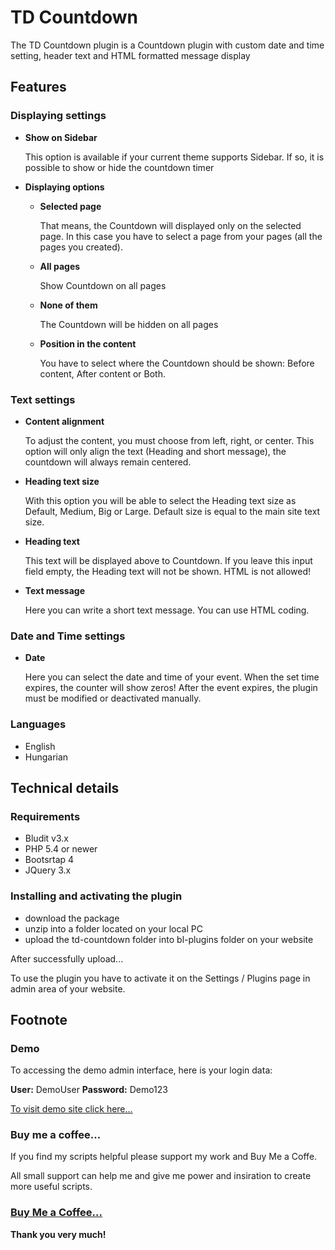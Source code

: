 # TD Countdown

The TD Countdown plugin is a Countdown plugin with custom date and time setting, header text and HTML formatted message display

## Features

### Displaying settings

* **Show on Sidebar**

  This option is available if your current theme supports Sidebar. If so, it is possible to show or hide the countdown timer

* **Displaying options**

  * **Selected page**

    That means, the Countdown will displayed only on the selected page.
    In this case you have to select a page from your pages (all the pages you created). 

  * **All pages**

    Show Countdown on all pages

  * **None of them**

    The Countdown will be hidden on all pages

  * **Position in the content**

    You have to select where the Countdown should be shown: Before content, After content or Both.

### Text settings

* **Content alignment**

  To adjust the content, you must choose from left, right, or center. This option will only align the text (Heading and short message), the countdown will always remain centered.
  
* **Heading text size**

  With this option you will be able to select the Heading text size as Default, Medium, Big or Large. Default size is equal to the main site text size. 
  
* **Heading text**

  This text will be displayed above to Countdown. If you leave this input field empty, the Heading text will not be shown. HTML is not allowed!
  
* **Text message**

  Here you can write a short text message. You can use HTML coding.

### Date and Time settings

* **Date**

  Here you can select the date and time of your event. When the set time expires, the counter will show zeros! After the event expires, the plugin must be modified or deactivated manually.
  
### Languages

* English
* Hungarian

## Technical details

### Requirements

* Bludit v3.x
* PHP 5.4 or newer
* Bootsrtap 4
* JQuery 3.x

### Installing and activating the plugin
* download the package
* unzip into a folder located on your local PC
* upload the td-countdown folder into bl-plugins folder on your website

After successfully upload...

To use the plugin you have to activate it on the Settings / Plugins page in admin area of your website.

## Footnote

### Demo

To accessing the demo admin interface, here is your login data:

**User:** DemoUser **Password:** Demo123

[To visit demo site click here...](http://demo.tompidev.com/admin)

### Buy me a coffee...

If you find my scripts helpful please support my work and Buy Me a Coffe.

All small support can help me and give me power and insiration to create more useful scripts.

### [Buy Me a Coffee...](https://www.buymeacoffee.com/tompidev)

**Thank you very much!**
